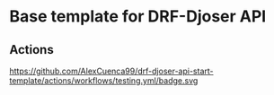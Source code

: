 # Base template for DRF-Djoser API

## Actions
https://github.com/AlexCuenca99/drf-djoser-api-start-template/actions/workflows/testing.yml/badge.svg

